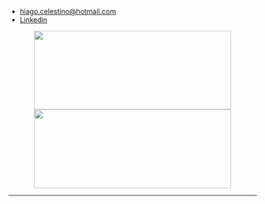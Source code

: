  - hiago.celestino@hotmail.com
 - [Linkedin](https://linkedin.com.br/in/hiagocelestino)
 
 <div align="center">
   <a href="https://github.com/hiagocelestino">
   <img height="160em" width="400em" src="https://github-readme-stats.vercel.app/api?username=hiagocelestino&show_icons=true&theme=dark&include_all_commits=true&count_private=true"/>
   <img height="160em" width="400em" src="https://github-readme-stats.vercel.app/api/top-langs/?username=hiagocelestino&layout=compact&langs_count=7&theme=dark"/>
 </div>
 
 <hr/>
